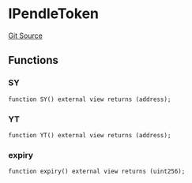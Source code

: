 # IPendleToken
[Git Source](https://github.com/Swivel-Finance/illuminate/blob/29a4038ae0d0795d36640f068da3ac5c1dd43806/src/interfaces/IPendleToken.sol)


## Functions
### SY


```solidity
function SY() external view returns (address);
```

### YT


```solidity
function YT() external view returns (address);
```

### expiry


```solidity
function expiry() external view returns (uint256);
```

